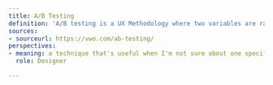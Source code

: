 ```yaml
---
title: A/B Testing
definition: 'A/B testing is a UX Methodology where two variables are randomly tested on participants'
sources:
- sourceurl: https://vwo.com/ab-testing/
perspectives:
- meaning: a technique that's useful when I'm not sure about one specific part of a design and want to gain insight
  role: Designer

---
```

